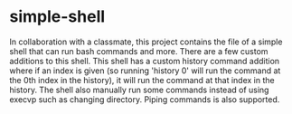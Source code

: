 # simple-shell
In collaboration with a classmate, this project contains the file of a simple shell that can run bash commands and more.
There are a few custom additions to this shell. This shell has a custom history command addition where if an index is given (so running 'history 0' will run the command at the 0th index in the history), it will run the command at that index in the history.
The shell also manually run some commands instead of using execvp such as changing directory. Piping commands is also supported.
